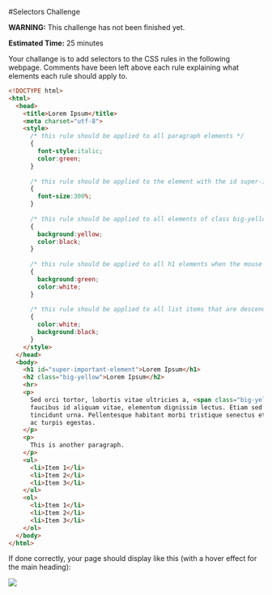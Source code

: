 #Selectors Challenge

**WARNING:** This challenge has not been finished yet.

**Estimated Time:** 25 minutes

Your challange is to add selectors to the CSS rules in the following webpage. Comments have been left above each rule explaining what elements each rule should apply to.

```html
<!DOCTYPE html>
<html>
  <head>
    <title>Lorem Ipsum</title>
    <meta charset="utf-8">
    <style>
      /* this rule should be applied to all paragraph elements */
      {
        font-style:italic;
        color:green;
      }
      
      /* this rule should be applied to the element with the id super-important-element */
      {
        font-size:300%;
      }
      
      /* this rule should be applied to all elements of class big-yellow and all list items */
      {
        background:yellow;
        color:black;
      }
      
      /* this rule should be applied to all h1 elements when the mouse is hovering over them */
      {
        background:green;
        color:white;
      }
      
      /* this rule should be applied to all list items that are descendents of ordered lists */
      {
        color:white;
        background:black;
      }
    </style>
  </head>
  <body>
    <h1 id="super-important-element">Lorem Ipsum</h1>
    <h2 class="big-yellow">Lorem Ipsum</h2> 
    <hr>
    <p>
      Sed orci tortor, lobortis vitae ultricies a, <span class="big-yellow">vivamus</span> euismod eget nibh. Vivamus urna lacus, 
      faucibus id aliquam vitae, elementum dignissim lectus. Etiam sed mauris eros, placerat 
      tincidunt urna. Pellentesque habitant morbi tristique senectus et netus et malesuada fames 
      ac turpis egestas.
    </p>
    <p>
      This is another paragraph.
    </p>
    <ul>
      <li>Item 1</li>
      <li>Item 2</li>
      <li>Item 3</li>
    </ul>
    <ol>
      <li>Item 1</li>
      <li>Item 2</li>
      <li>Item 3</li>
    </ol>
  </body>
</html>
```

If done correctly, your page should display like this (with a hover effect for the main heading):

![](http://christensenacademy.org/modules/css-basics/challenges/selectors.png)
